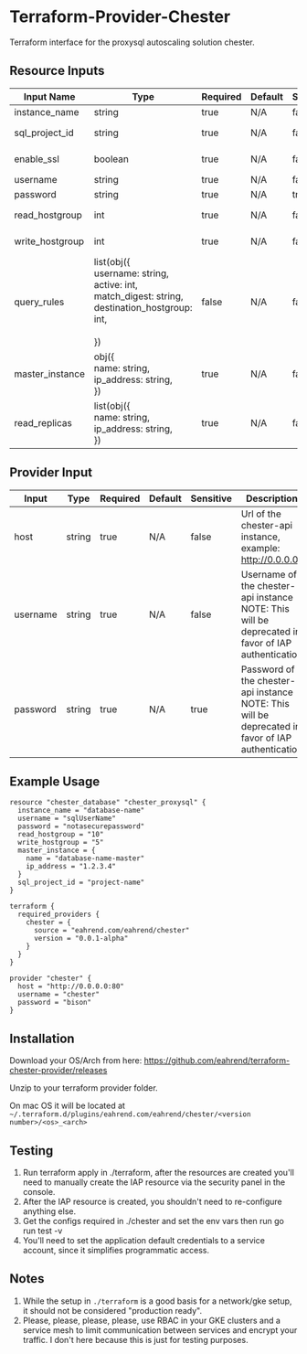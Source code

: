 # Terraform-Provider-Chester

Terraform interface for the proxysql autoscaling solution chester.



## Resource Inputs
| Input Name      	| Type                                                                                                              	| Required 	| Default 	| Sensitive 	| Description                                                                                                                                                                     	|
|-----------------	|-------------------------------------------------------------------------------------------------------------------	|----------	|---------	|-----------	|---------------------------------------------------------------------------------------------------------------------------------------------------------------------------------	|
| instance_name   	| string                                                                                                            	| true     	| N/A     	| false     	| Cloud SQL instance name                                                                                                                                                         	|
| sql_project_id  	| string                                                                                                            	| true     	| N/A     	| false     	| Project ID of the SQL instance this will belong to                                                                                                                              	|
| enable_ssl      	| boolean                                                                                                           	| true     	| N/A     	| false     	| NOTE: This is largely ignored because of the lack of ProxySQL cert mappings                                                                                                     	|
| username        	| string                                                                                                            	| true     	| N/A     	| false     	| Cloud SQL instance username                                                                                                                                                     	|
| password        	| string                                                                                                            	| true     	| N/A     	| true      	| Cloud SQL instance password                                                                                                                                                     	|
| read_hostgroup  	| int                                                                                                               	| true     	| N/A     	| false     	| Hostgroup number for the read replicas on the proxysql instance                                                                                                                 	|
| write_hostgroup 	| int                                                                                                               	| true     	| N/A     	| false     	| Hostgroup number for the write replica on the proxysql instance                                                                                                                 	|
| query_rules     	| list(obj({<br>username: string,<br>active: int,<br>match_digest: string,<br>destination_hostgroup: int,<br><br>}) 	| false    	| N/A     	| false     	| Query rules, if not specified it uses the default based on your read/write hostgroups. Details can be found: https://proxysql.com/documentation/main-runtime/#mysql_query_rules 	|
| master_instance 	| obj({<br>name: string,<br>ip_address: string,<br>})                                                               	| true     	| N/A     	| false     	| Details about the master instance                                                                                                                                               	|
| read_replicas   	| list(obj({<br>name: string,<br>ip_address: string,<br>})                                                          	| true     	| N/A     	| false     	| Details about the read replicas                                                                                                                                                 	|                                                    	|



## Provider Input
| Input    	| Type   	| Required 	| Default 	| Sensitive 	| Description                                                                                                                                            	|
|----------	|--------	|----------	|---------	|-----------	|--------------------------------------------------------------------------------------------------------------------------------------------------------	|
| host     	| string 	| true     	| N/A     	| false     	| Url of the chester-api instance, example: http://0.0.0.0                                                                                               	|
| username 	| string 	| true     	| N/A     	| false     	| Username of the chester-api instance NOTE: This will be deprecated in favor of IAP authentication	|
| password 	| string 	| true     	| N/A     	| true      	| Password of the chester-api instance NOTE: This will be deprecated in favor of IAP authentication	|

## Example Usage
```hcl-terraform
resource "chester_database" "chester_proxysql" {
  instance_name = "database-name"
  username = "sqlUserName"
  password = "notasecurepassword"
  read_hostgroup = "10"
  write_hostgroup = "5"
  master_instance = {
    name = "database-name-master"
    ip_address = "1.2.3.4"
  }
  sql_project_id = "project-name"
}

terraform {
  required_providers {
    chester = {
      source = "eahrend.com/eahrend/chester"
      version = "0.0.1-alpha"
    }
  }
}

provider "chester" {
  host = "http://0.0.0.0:80"
  username = "chester"
  password = "bison"
}
```

## Installation
Download your OS/Arch from here:
https://github.com/eahrend/terraform-chester-provider/releases

Unzip to your terraform provider folder.

On mac OS it will be located at `~/.terraform.d/plugins/eahrend.com/eahrend/chester/<version number>/<os>_<arch>`

## Testing
1. Run terraform apply in ./terraform, after the resources are created you'll need to manually create the IAP resource via the security panel in the console.
2. After the IAP resource is created, you shouldn't need to re-configure anything else. 
3. Get the configs required in ./chester and set the env vars then run go run test -v 
4. You'll need to set the application default credentials to a service account, since it simplifies programmatic access. 


## Notes
1. While the setup in `./terraform` is a good basis for a network/gke setup, it should not be considered "production ready".
2. Please, please, please, please, use RBAC in your GKE clusters and a service mesh to limit communication between services and encrypt your traffic. I don't here because this is just for testing purposes.